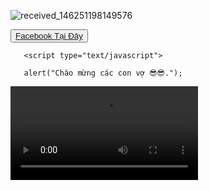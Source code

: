 ![received_146251198149576](https://user-images.githubusercontent.com/115351102/230367034-81928e42-1c66-4596-b3ed-7e12581b5c9d.jpeg)


   <div>
<button>
   <a href="https://www.facebook.com/profile.php?id=100066421973540&mibextid=ZbWKwL"> Facebook Tại Đây </a>
</button>
<div>
    
       <script type="text/javascript"> 

       alert("Chào mừng các con vợ 😎😎.");  

   </script>
   

<div>

   </style>

</head>

<body>

   <video src="/1680786228185.mp4" controls> This text will be displayed if your browser does not support embedding videos. </video>

</body>

</html>
<div>
   
   
         


